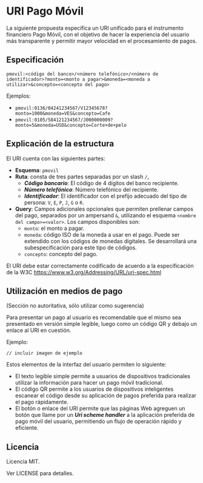 # URI Pago Móvil

La siguiente propuesta especifica un URI unificado para el instrumento
financiero Pago Móvil, con el objetivo de hacer la experiencia del usuario
más transparente y permitir mayor velocidad en el procesamiento de pagos.

## Especificación

    pmovil:<código del banco>/<número telefónico>/<número de identificador>?monto=<monto a pagar>&moneda=<moneda a utilizar>&concepto=<concepto del pago>

Ejemplos:

  * `pmovil:0136/04241234567/V12345678?monto=1000&moneda=VES&concepto=Cafe`
  * `pmovil:0105/584121234567/J000000009?monto=5&moneda=USD&concepto=Corte+de+pelo`

## Explicación de la estructura

El URI cuenta con las siguientes partes:

  * **Esquema**: `pmovil`
  * **Ruta**: consta de tres partes separadas por un slash `/`,
    * ***Código bancario***: El código de 4 dígitos del banco recipiente.
    * ***Número telefónico***: Número telefónico del recipiente.
    * ***Identificador***: El identificador con el prefijo adecuado del tipo de
    persona: `V`, `E`, `P`, `J`, `G` o `R`.
  * **Query**: Campos adicionales opcionales que permiten prellenar campos del
  pago, separados por un ampersand `&`, utilizando el esquema
  `<nombre del campo>=<valor>`. Los campos disponibles son:
    * `monto`: el monto a pagar.
    * `moneda`: código ISO de la moneda a usar en el pago. Puede
    ser extendido con los códigos de monedas digitales. Se desarrollará una
    subespecificación para este tipo de códigos.
    * `concepto`: concepto del pago.

El URI debe estar correctamente codificado de acuerdo a la especificación de la
W3C https://www.w3.org/Addressing/URL/uri-spec.html

## Utilización en medios de pago
(Sección no autoritativa, sólo utilizar como sugerencia)

Para presentar un pago al usuario es recomendable que el mismo sea presentado
en versión simple legible, luego como un código QR y debajo un enlace al URI
en cuestión.

Ejemplo:

    // incluir imagen de ejemplo

Estos elementos de la interfaz del usuario permiten lo siguiente:

  * El texto legible simple permite a usuarios de dispositivos tradicionales
  utilizar la información para hacer un pago móvil tradicional.
  * El código QR permite a los usuarios de dispositivos inteligentes escanear
  el código desde su aplicación de pagos preferida para realizar el pago
  rápidamente.
  * El botón o enlace del URI permite que las páginas Web agreguen un botón que
  llame por un ***Uri scheme handler*** a la aplicación preferida de pago móvil
  del usuario, permitiendo un flujo de operación rápido y eficiente.

## Licencia

Licencia MIT.

Ver LICENSE para detalles.
